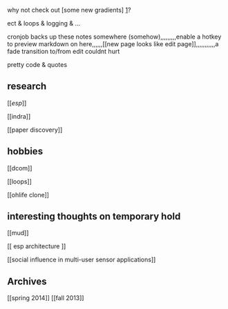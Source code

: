 why not check out [some new gradients] [1]?

ect & loops & logging & ...

cronjob backs up these notes somewhere (somehow),,,,,,,,,enable a hotkey to preview markdown on here,,,,,,[[new page looks like edit page]],,,,,,,,,,,a fade transition to/from edit couldnt hurt

pretty code & quotes

## research 
[[_esp_]]

[[indra]]

[[paper discovery]]

## hobbies

[[dcom]]

[[loops]]

[[ohlife clone]]

## interesting thoughts on temporary hold

[[mud]]

[[ esp architecture ]]

[[social influence in multi-user sensor applications]]


## Archives
[[spring 2014]]
[[fall 2013]]

[1]: http://gradients.coolworld.me/